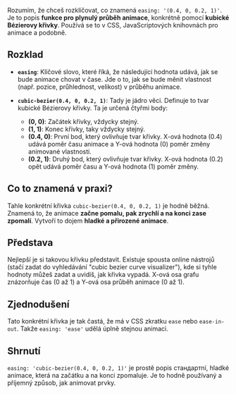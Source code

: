 Rozumím, že chceš rozklíčovat, co znamená `easing: '(0.4, 0, 0.2, 1)'`. Je to popis **funkce pro plynulý průběh animace**, konkrétně pomocí **kubické Bézierovy křivky**. Používá se to v CSS, JavaScriptových knihovnách pro animace a podobně.

## Rozklad

-   **`easing`**: Klíčové slovo, které říká, že následující hodnota udává, jak se bude animace chovat v čase. Jde o to, jak se bude měnit vlastnost (např. pozice, průhlednost, velikost) v průběhu animace.
    
-   **`cubic-bezier(0.4, 0, 0.2, 1)`**: Tady je jádro věci. Definuje to tvar kubické Bézierovy křivky. Ta je určená čtyřmi body:
    
    -   **(0, 0)**: Začátek křivky, vždycky stejný.
    -   **(1, 1)**: Konec křivky, taky vždycky stejný.
    -   **(0.4, 0)**: První bod, který ovlivňuje tvar křivky. X-ová hodnota (0.4) udává poměr času animace a Y-ová hodnota (0) poměr změny animované vlastnosti.
    -   **(0.2, 1)**: Druhý bod, který ovlivňuje tvar křivky. X-ová hodnota (0.2) opět udává poměr času a Y-ová hodnota (1) poměr změny.

## Co to znamená v praxi?

Tahle konkrétní křivka `cubic-bezier(0.4, 0, 0.2, 1)` je hodně běžná. Znamená to, že animace **začne pomalu, pak zrychlí a na konci zase zpomalí**. Vytvoří to dojem **hladké a přirozené animace**.

## Představa

Nejlepší je si takovou křivku představit. Existuje spousta online nástrojů (stačí zadat do vyhledávání "cubic bezier curve visualizer"), kde si tyhle hodnoty můžeš zadat a uvidíš, jak křivka vypadá. X-ová osa grafu znázorňuje čas (0 až 1) a Y-ová osa průběh animace (0 až 1).

## Zjednodušení

Tato konkrétní křivka je tak častá, že má v CSS zkratku `ease` nebo `ease-in-out`. Takže `easing: 'ease'` udělá úplně stejnou animaci.

## Shrnutí

`easing: 'cubic-bezier(0.4, 0, 0.2, 1)'` je prostě popis стандартní, hladké animace, která na začátku a na konci zpomaluje. Je to hodně používaný a příjemný způsob, jak animovat prvky.
